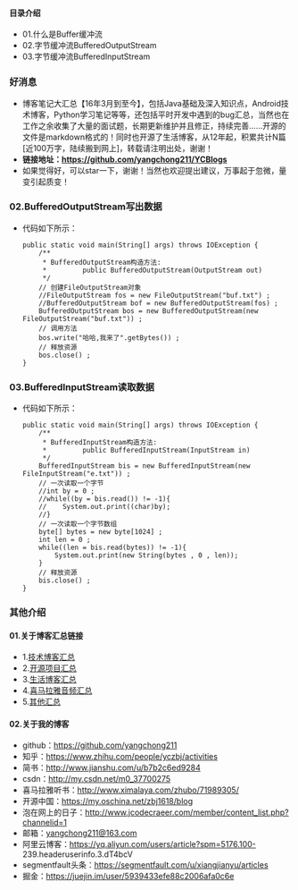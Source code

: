 #### 目录介绍
- 01.什么是Buffer缓冲流
- 02.字节缓冲流BufferedOutputStream
- 03.字节缓冲流BufferedInputStream




### 好消息
- 博客笔记大汇总【16年3月到至今】，包括Java基础及深入知识点，Android技术博客，Python学习笔记等等，还包括平时开发中遇到的bug汇总，当然也在工作之余收集了大量的面试题，长期更新维护并且修正，持续完善……开源的文件是markdown格式的！同时也开源了生活博客，从12年起，积累共计N篇[近100万字，陆续搬到网上]，转载请注明出处，谢谢！
- **链接地址：https://github.com/yangchong211/YCBlogs**
- 如果觉得好，可以star一下，谢谢！当然也欢迎提出建议，万事起于忽微，量变引起质变！




### 02.BufferedOutputStream写出数据
- 代码如下所示：
    ```
    public static void main(String[] args) throws IOException {
        /**
         * BufferedOutputStream构造方法:
         *         public BufferedOutputStream(OutputStream out)
         */
        // 创建FileOutputStream对象
        //FileOutputStream fos = new FileOutputStream("buf.txt") ;
        //BufferedOutputStream bof = new BufferedOutputStream(fos) ;
        BufferedOutputStream bos = new BufferedOutputStream(new FileOutputStream("buf.txt")) ;
        // 调用方法
        bos.write("哈哈,我来了".getBytes()) ;
        // 释放资源
        bos.close() ;
    }
    ```



### 03.BufferedInputStream读取数据
- 代码如下所示：
    ```
    public static void main(String[] args) throws IOException {
        /**
         * BufferedInputStream构造方法:
         *         public BufferedInputStream(InputStream in)
         */
        BufferedInputStream bis = new BufferedInputStream(new FileInputStream("e.txt")) ;
        // 一次读取一个字节
        //int by = 0 ;
        //while((by = bis.read()) != -1){
        //    System.out.print((char)by);
        //}
        // 一次读取一个字节数组
        byte[] bytes = new byte[1024] ;
        int len = 0 ;
        while((len = bis.read(bytes)) != -1){
            System.out.print(new String(bytes , 0 , len));
        }
        // 释放资源
        bis.close() ;
    }
    ```





### 其他介绍
#### 01.关于博客汇总链接
- 1.[技术博客汇总](https://www.jianshu.com/p/614cb839182c)
- 2.[开源项目汇总](https://blog.csdn.net/m0_37700275/article/details/80863574)
- 3.[生活博客汇总](https://blog.csdn.net/m0_37700275/article/details/79832978)
- 4.[喜马拉雅音频汇总](https://www.jianshu.com/p/f665de16d1eb)
- 5.[其他汇总](https://www.jianshu.com/p/53017c3fc75d)



#### 02.关于我的博客
- github：https://github.com/yangchong211
- 知乎：https://www.zhihu.com/people/yczbj/activities
- 简书：http://www.jianshu.com/u/b7b2c6ed9284
- csdn：http://my.csdn.net/m0_37700275
- 喜马拉雅听书：http://www.ximalaya.com/zhubo/71989305/
- 开源中国：https://my.oschina.net/zbj1618/blog
- 泡在网上的日子：http://www.jcodecraeer.com/member/content_list.php?channelid=1
- 邮箱：yangchong211@163.com
- 阿里云博客：https://yq.aliyun.com/users/article?spm=5176.100- 239.headeruserinfo.3.dT4bcV
- segmentfault头条：https://segmentfault.com/u/xiangjianyu/articles
- 掘金：https://juejin.im/user/5939433efe88c2006afa0c6e











